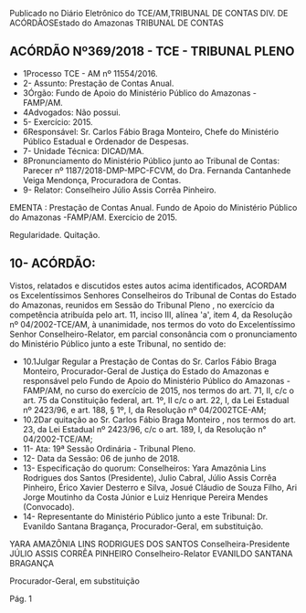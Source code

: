 Publicado  no  Diário Eletrônico do TCE/AM,TRIBUNAL DE CONTAS DIV. DE  ACÓRDÃOSEstado do Amazonas TRIBUNAL DE CONTAS

## ACÓRDÃO Nº369/2018 - TCE - TRIBUNAL PLENO

- 1Processo TCE - AM nº 11554/2016.
- 2- Assunto: Prestação de Contas Anual.
- 3Órgão: Fundo de Apoio do Ministério Público do Amazonas - FAMP/AM.
- 4Advogados: Não possui.
- 5- Exercício: 2015.
- 6Responsável: Sr. Carlos  Fábio  Braga  Monteiro,  Chefe  do Ministério  Público Estadual e Ordenador de Despesas.
- 7- Unidade Técnica: DICAD/MA.
- 8Pronunciamento do Ministério Público junto ao Tribunal de Contas: Parecer nº 1187/2018-DMP-MPC-FCVM,  do  Dra.  Fernanda  Cantanhede  Veiga  Mendonça, Procuradora de Contas.
- 9- Relator: Conselheiro Júlio Assis Corrêa Pinheiro.

EMENTA :  Prestação de Contas Anual. Fundo de Apoio do Ministério Público do Amazonas -FAMP/AM. Exercício de 2015.

Regularidade. Quitação.

## 10- ACÓRDÃO:

Vistos, relatados e discutidos estes autos acima identificados, ACORDAM os Excelentíssimos Senhores Conselheiros do Tribunal de Contas do Estado do Amazonas,  reunidos  em  Sessão  do Tribunal  Pleno ,  no  exercício  da  competência atribuída pelo art. 11, inciso III, alínea 'a', item 4, da Resolução nº 04/2002-TCE/AM, à unanimidade, nos termos do voto do Excelentíssimo Senhor Conselheiro-Relator, em parcial consonância com o pronunciamento do Ministério Público junto a este Tribunal, no sentido de:

- 10.1Julgar Regular a Prestação de Contas do Sr.  Carlos Fábio Braga Monteiro, Procurador-Geral  de  Justiça  do  Estado  do  Amazonas  e responsável pelo Fundo de Apoio do Ministério Público do Amazonas - FAMP/AM, no curso do exercício de 2015, nos termos do art. 71, II, c/c o art. 75 da Constituição federal, art. 1º, II c/c o art. 22, I, da Lei Estadual nº  2423/96, e art. 188, § 1º,  I,  da Resolução nº 04/2002TCE-AM;
- 10.2Dar quitação ao Sr. Carlos Fábio Braga Monteiro ,  nos  termos do art. 23, da Lei Estadual nº 2423/96, c/c o art. 189, I, da Resolução n° 04/2002-TCE/AM;
- 11- Ata: 19ª Sessão Ordinária - Tribunal Pleno.
- 12- Data da Sessão: 06 de junho de 2018.
- 13- Especificação do quorum: Conselheiros: Yara Amazônia Lins Rodrigues dos Santos (Presidente),  Julio Cabral, Júlio Assis Corrêa Pinheiro, Érico Xavier Desterro e Silva, Josué  Cláudio  de  Souza  Filho,  Ari  Jorge  Moutinho  da  Costa  Júnior  e  Luiz  Henrique Pereira Mendes (Convocado).
- 14- Representante do Ministério Público junto a este Tribunal: Dr. Evanildo Santana Bragança, Procurador-Geral, em substituição.

YARA AMAZÔNIA LINS RODRIGUES DOS SANTOS Conselheira-Presidente JÚLIO ASSIS CORRÊA PINHEIRO Conselheiro-Relator EVANILDO SANTANA BRAGANÇA

Procurador-Geral, em substituição

Pág. 1